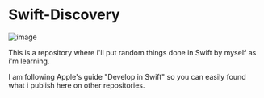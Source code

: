 # Swift-Discovery
![image](https://i.imgur.com/CrT1lUW.jpeg)

This is a repository where i'll put random things done in Swift by myself as i'm learning.

I am following Apple's guide "Develop in Swift" so you can easily found what i publish here on other repositories.
